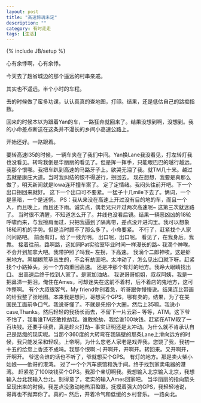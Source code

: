 ```yaml
---
layout: post
title: "高速惊魂未定"
description: ""
category: 有时走走
tags: [生活]
---
```

{% include JB/setup %}

心有余悸啊，心有余悸。

今天去了趟省城边的那个遥远的村串亲戚。

其实也不遥远。半个小时的车程。

去的时候做了蛮多功课，认认真真的查地图，打印。结果，还是低估自己的路痴指数。

回来的时候本以为跟着Yan的车，一路狂奔就回来了。结果没想到啊，没想到。我的小命差点断送在这条并不漫长的乡间小高速公路上。

开始还好。一路跟着。

要转高速I35的时候，一辆车夹在了我们中间。Yan换Lane我没看见，打左转灯我也没看见。转弯我倒是华丽丽的看见了。但是挥一挥手，只能眼巴巴的越行越远。
我那个恨哪。我把车趴到高速的马路牙子上。欲哭无泪了我。就TM几十米。越过去就是康庄大道。当时我纠结的恨不得逆行，拐回去。
现在想想，我要是真那么做了，明天新闻就是Iowa连环撞车案了。
定了定情绪。我闷头往前开吧。下一个出口拐回来就好。
这下一个出口可不要紧。一猛子十几mile下去了。俩词，一个是黑暗，一个是迷惘。
PS：我从来没在高速上开过没有目的地的车，而且一个人，而且晚上，而且还下雨。诚实点，偶老兄只开过两次高速呢~ 这第三次就迷路了。
当时很不清醒，不知道怎么开了。并线也没看后镜。结果一辆恶凶凶的18轮呼啸而来，与我擦肩而过，只把我逼到了隔离带，差点没开进沟里。我可以想象18轮司机的手势。但是当时顾不了那么多了。小命要紧。
不行了，赶紧找个人家问问路吧。
前面有灯。给了一线光明。
出口呢，出口呢。
看见了，在我身后。我靠。
接着往前。路啊路，这如同Pat实验室毕业时间一样漫长的路~
我滴个神唉。不会开到加拿大吧。我带护照了吗我~
左拐，下高速。
我滴个二郎神唉。这是虾米地方。黑糊糊荒草丛生的，不会有劫匪吧。太冲动了，怎么见出口就下呀。赶紧找个小路掉头。另一个方向重回高速。
还是冲那个有灯的地方。我睁大眼睛找出口。
出高速后终于找到人家了。是家加油站。
我说哥哥姐姐，叔叔阿姨，我是一把鼻涕一把泪，俺住在Ames，可却迷失在这前不着村，后不着店的鬼地方，这可咋整啊。
有个大叔很客气，My friend你别着急，听哥跟你慢慢说。结果连比带画的给我整了张地图。本来我是想问，哥想买个GPS，哪有卖的。结果，为了在美国民工面前争口气。我说哥懂了。不就是先拐个大圈，然后上35嘛。我说小case,Thanks。然后轻轻的我扬长而去，不留下一片云彩~
等等，ATM。这下爷不怕了，我看谁TM还敢抢劫我。谁敢抢劫，我给谁100块钱。赶紧在ATM取了一百块钱。还要手续费，真是趁火打劫~
事实证明还是太冲动。为什么就不肯承认自己是路痴的现实呢。当那个360度的大转弯在我隔壁的那条Lane上滑向远方的时候，我只能发呆和轻叹。上帝啊，为什么您老人家老是戏弄我，您饶了我，我初一十五的给您上香还不成吗。我那个恨啊:-(
开啊开，开啊开。转回来。又开啊开，开啊开。
爷这会谁的话也不听了，爷就想买个GPS。
有灯的地方。那是卖火柴小姑娘——他哥的港湾。
过了一个个汽车旅馆和洗手间。终于找到家卖电器的港湾。
赶紧花了100块钱买个GPS。我那个亲切啊我。我想输入北京输入北京，我想输入台北我输入台北。别得意了，老实的输入Ames回家吧。
当华丽丽的指向箭头呈现出来的时候。我差点没激动地热泪盈眶。抚摸着强大的GPS，我轻轻地说，哥再也不抛弃你了。真的~
然后，开着冷气和低缓的乡村音乐。
一路向北。